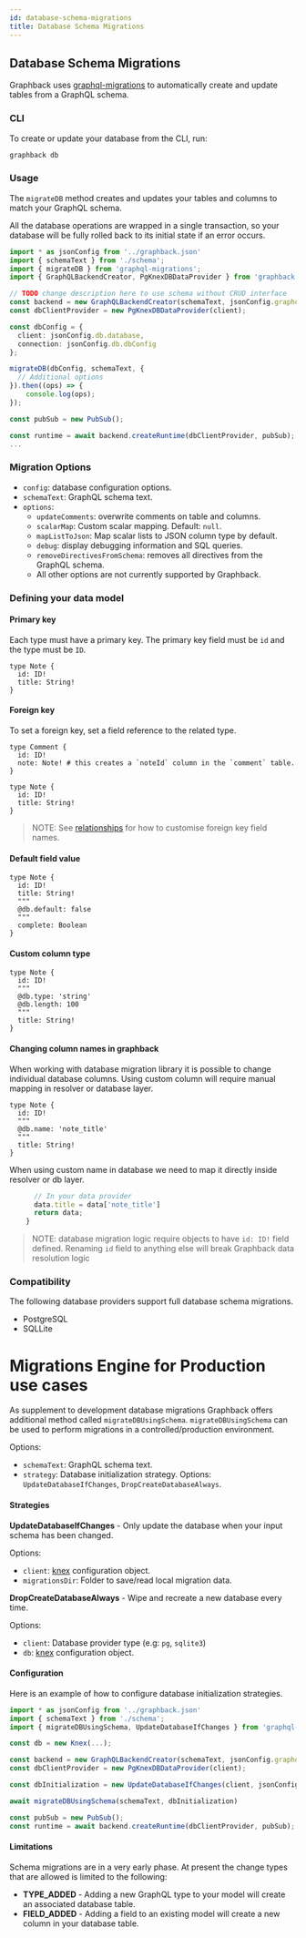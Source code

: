 ```yaml
---
id: database-schema-migrations
title: Database Schema Migrations
---
```


## Database Schema Migrations

Graphback uses [graphql-migrations](../packages/graphql-migrations) to automatically create and update tables from a GraphQL schema.

### CLI

To create or update your database from the CLI, run:

```sh
graphback db
```

### Usage

The `migrateDB` method creates and updates your tables and columns to match your GraphQL schema.

All the database operations are wrapped in a single transaction, so your database will be fully rolled back to its initial state if an error occurs.

```ts
import * as jsonConfig from '../graphback.json'
import { schemaText } from './schema';
import { migrateDB } from 'graphql-migrations';
import { GraphQLBackendCreator, PgKnexDBDataProvider } from 'graphback';

// TODO change description here to use schema without CRUD interface
const backend = new GraphQLBackendCreator(schemaText, jsonConfig.graphqlCRUD);
const dbClientProvider = new PgKnexDBDataProvider(client);

const dbConfig = {
  client: jsonConfig.db.database,
  connection: jsonConfig.db.dbConfig
};

migrateDB(dbConfig, schemaText, {
  // Additional options
}).then((ops) => {
    console.log(ops);
});

const pubSub = new PubSub();

const runtime = await backend.createRuntime(dbClientProvider, pubSub);
...
```

### Migration Options

- `config`: database configuration options.
- `schemaText`: GraphQL schema text.
- `options`:
  - `updateComments`: overwrite comments on table and columns.
  - `scalarMap`: Custom scalar mapping. Default: `null`.
  - `mapListToJson`: Map scalar lists to JSON column type by default.
  - `debug`: display debugging information and SQL queries.
  - `removeDirectivesFromSchema`: removes all directives from the GraphQL schema.
  - All other options are not currently supported by Graphback.

### Defining your data model

#### Primary key

Each type must have a primary key. The primary key field must be `id` and the type must be `ID`.

```gql
type Note {
  id: ID!
  title: String!
}
```

#### Foreign key

To set a foreign key, set a field reference to the related type.

```gql
type Comment {
  id: ID!
  note: Note! # this creates a `noteId` column in the `comment` table.
}

type Note {
  id: ID!
  title: String!
}
```

> NOTE: See [relationships](./relationships) for how to customise foreign key field names.

#### Default field value

```gql
type Note {
  id: ID!
  title: String!
  """
  @db.default: false
  """
  complete: Boolean
}
```

#### Custom column type

```gql
type Note {
  id: ID!
  """
  @db.type: 'string'
  @db.length: 100
  """
  title: String!
}
```

#### Changing column names in graphback

When working with database migration library it is possible to change individual database columns.
Using custom column will require manual mapping in resolver or database layer. 

```gql
type Note {
  id: ID!
  """
  @db.name: 'note_title'
  """
  title: String!
}
```

When using custom name in database we need to map it directly inside resolver or db layer.

```ts
      // In your data provider
      data.title = data['note_title']
      return data;
    }
```

> NOTE: database migration logic require objects to have `id: ID!` field defined. 
Renaming `id` field to anything else will break Graphback data resolution logic

### Compatibility

The following database providers support full database schema migrations.

- PostgreSQL
- SQLLite

# Migrations Engine for Production use cases

As supplement to development database migrations Graphback offers additional method called
`migrateDBUsingSchema`.
`migrateDBUsingSchema` can be used to perform migrations in a controlled/production environment.

Options:

- `schemaText`: GraphQL schema text.
- `strategy`: Database initialization strategy. Options: `UpdateDatabaseIfChanges`, `DropCreateDatabaseAlways`.
  
#### Strategies

**UpdateDatabaseIfChanges** - Only update the database when your input schema has been changed.

Options:

- `client`: [knex](http://knexjs.org/) configuration object.
- `migrationsDir`: Folder to save/read local migration data.

**DropCreateDatabaseAlways** - Wipe and recreate a new database every time.

Options:

- `client`: Database provider type (e.g: `pg`, `sqlite3`)
- `db`: [knex](http://knexjs.org/) configuration object.

#### Configuration

Here is an example of how to configure database initialization strategies.

```ts
import * as jsonConfig from '../graphback.json'
import { schemaText } from './schema';
import { migrateDBUsingSchema, UpdateDatabaseIfChanges } from 'graphql-migrations';

const db = new Knex(...);

const backend = new GraphQLBackendCreator(schemaText, jsonConfig.graphqlCRUD);
const dbClientProvider = new PgKnexDBDataProvider(client);

const dbInitialization = new UpdateDatabaseIfChanges(client, jsonConfig.folders.migrations);

await migrateDBUsingSchema(schemaText, dbInitialization)

const pubSub = new PubSub();
const runtime = await backend.createRuntime(dbClientProvider, pubSub);
```

#### Limitations

Schema migrations are in a very early phase. At present the change types that are allowed is limited to the following:

- **TYPE_ADDED** - Adding a new GraphQL type to your model will create an associated database table.
- **FIELD_ADDED** - Adding a field to an existing model will create a new column in your database table.

